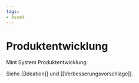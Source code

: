 ```yaml
---
tags:
- Asset
---
```

# Produktentwicklung

Mint System Produktentwicklung.

Siehe [[Ideation]] und [[Verbesserungsvorschläge]].